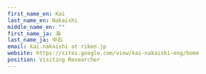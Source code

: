 ```yaml
---
first_name_en: Kai
last_name_en: Nakaishi
middle_name_en: ""
first_name_ja: 海
last_name_ja: 中石
email: kai.nakaishi at riken.jp
website: https://sites.google.com/view/kai-nakaishi-eng/home
position: Visiting Researcher
---
```

